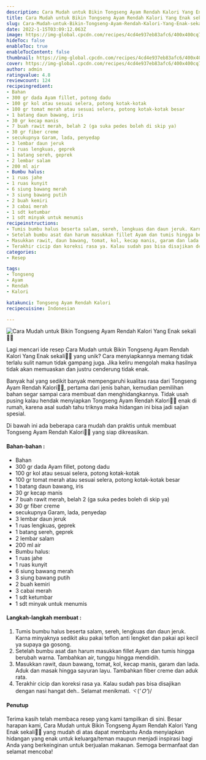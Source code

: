 ```yaml
---
description: Cara Mudah untuk Bikin Tongseng Ayam Rendah Kalori Yang Enak sekali"
title: Cara Mudah untuk Bikin Tongseng Ayam Rendah Kalori Yang Enak sekali
slug: Cara-Mudah-untuk-Bikin-Tongseng-Ayam-Rendah-Kalori-Yang-Enak-sekali
date: 2022-1-15T03:09:12.063Z
image: https://img-global.cpcdn.com/recipes/4cd4e937eb83afc6/400x400cq70/photo.jpg
hideToc: false
enableToc: true
enableTocContent: false
thumbnail: https://img-global.cpcdn.com/recipes/4cd4e937eb83afc6/400x400cq70/photo.jpg
cover: https://img-global.cpcdn.com/recipes/4cd4e937eb83afc6/400x400cq70/photo.jpg
author: admin
ratingvalue: 4.8
reviewcount: 124
recipeingredient:
- Bahan
- 300 gr dada Ayam fillet, potong dadu
- 100 gr kol atau sesuai selera, potong kotak-kotak
- 100 gr tomat merah atau sesuai selera, potong kotak-kotak besar
- 1 batang daun bawang, iris
- 30 gr kecap manis
- 7 buah rawit merah, belah 2 (ga suka pedes boleh di skip ya)
- 30 gr fiber creme
- secukupnya Garam, lada, penyedap
- 3 lembar daun jeruk
- 1 ruas lengkuas, geprek
- 1 batang sereh, geprek
- 2 lembar salam
- 200 ml air
- Bumbu halus:
- 1 ruas jahe
- 1 ruas kunyit
- 6 siung bawang merah
- 3 siung bawang putih
- 2 buah kemiri
- 3 cabai merah
- 1 sdt ketumbar
- 1 sdt minyak untuk menumis
recipeinstructions:
- Tumis bumbu halus beserta salam, sereh, lengkuas dan daun jeruk. Karna minyaknya sedikit aku pakai teflon anti lengket dan pakai api kecil ya supaya ga gosong.
- Setelah bumbu asat dan harum masukkan fillet Ayam dan tumis hingga berubah warna. Tambahkan air, tunggu hingga mendidih.
- Masukkan rawit, daun bawang, tomat, kol, kecap manis, garam dan lada. Aduk dan masak hingga sayuran layu. Tambahkan fiber creme dan aduk rata.
- Terakhir cicip dan koreksi rasa ya. Kalau sudah pas bisa disajikan dengan nasi hangat deh.. Selamat menikmati. ヾ(*’Ｏ’*)/
categories:
- Resep

tags:
- Tongseng
- Ayam
- Rendah
- Kalori

katakunci: Tongseng Ayam Rendah Kalori
recipecuisine: Indonesian

---
```


![Cara Mudah untuk Bikin Tongseng Ayam Rendah Kalori Yang Enak sekali👩‍🍳](https://img-global.cpcdn.com/recipes/4cd4e937eb83afc6/400x400cq70/photo.jpg)

Lagi mencari ide resep Cara Mudah untuk Bikin Tongseng Ayam Rendah Kalori Yang Enak sekali👩‍🍳 yang unik? Cara menyiapkannya memang tidak terlalu sulit namun tidak gampang juga. Jika keliru mengolah maka hasilnya tidak akan memuaskan dan justru cenderung tidak enak.

Banyak hal yang sedikit banyak mempengaruhi kualitas rasa dari Tongseng Ayam Rendah Kalori👩‍🍳, pertama dari jenis bahan, kemudian pemilihan bahan segar sampai cara membuat dan menghidangkannya. Tidak usah pusing kalau hendak menyiapkan Tongseng Ayam Rendah Kalori👩‍🍳 enak di rumah, karena asal sudah tahu triknya maka hidangan ini bisa jadi sajian spesial.

Di bawah ini ada beberapa cara mudah dan praktis untuk membuat Tongseng Ayam Rendah Kalori👩‍🍳 yang siap dikreasikan.

<!--inarticleads1-->

#### Bahan-bahan :

- Bahan
- 300 gr dada Ayam fillet, potong dadu
- 100 gr kol atau sesuai selera, potong kotak-kotak
- 100 gr tomat merah atau sesuai selera, potong kotak-kotak besar
- 1 batang daun bawang, iris
- 30 gr kecap manis
- 7 buah rawit merah, belah 2 (ga suka pedes boleh di skip ya)
- 30 gr fiber creme
- secukupnya Garam, lada, penyedap
- 3 lembar daun jeruk
- 1 ruas lengkuas, geprek
- 1 batang sereh, geprek
- 2 lembar salam
- 200 ml air
- Bumbu halus:
- 1 ruas jahe
- 1 ruas kunyit
- 6 siung bawang merah
- 3 siung bawang putih
- 2 buah kemiri
- 3 cabai merah
- 1 sdt ketumbar
- 1 sdt minyak untuk menumis

<!--inarticleads2-->

#### Langkah-langkah membuat :

1. Tumis bumbu halus beserta salam, sereh, lengkuas dan daun jeruk. Karna minyaknya sedikit aku pakai teflon anti lengket dan pakai api kecil ya supaya ga gosong.
1. Setelah bumbu asat dan harum masukkan fillet Ayam dan tumis hingga berubah warna. Tambahkan air, tunggu hingga mendidih.
1. Masukkan rawit, daun bawang, tomat, kol, kecap manis, garam dan lada. Aduk dan masak hingga sayuran layu. Tambahkan fiber creme dan aduk rata.
1. Terakhir cicip dan koreksi rasa ya. Kalau sudah pas bisa disajikan dengan nasi hangat deh.. Selamat menikmati. ヾ(*’Ｏ’*)/

#### Penutup

Terima kasih telah membaca resep yang kami tampilkan di sini. Besar harapan kami, Cara Mudah untuk Bikin Tongseng Ayam Rendah Kalori Yang Enak sekali👩‍🍳 yang mudah di atas dapat membantu Anda menyiapkan hidangan yang enak untuk keluarga/teman maupun menjadi inspirasi bagi Anda yang berkeinginan untuk berjualan makanan. Semoga bermanfaat dan selamat mencoba!